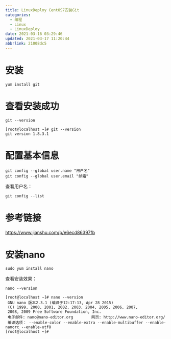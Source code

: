 ```yaml
---
title: LinuxDeploy CentOS7安装Git
categories: 
  - 编程
  - Linux
  - LinuxDeploy
date: 2021-03-16 03:29:46
updated: 2021-03-17 11:20:44
abbrlink: 21008dc5
---
```

# 安装
```shell
yum install git
```
# 查看安装成功
```shell
git --version
```
```
[root@localhost ~]# git --version
git version 1.8.3.1
```
# 配置基本信息
```shell
git config --global user.name "用户名"
git config --global user.email "邮箱"
```
查看用户名：
```shell
git config --list
```
# 参考链接
https://www.jianshu.com/p/e6ecd86397fb

# 安装nano
```shell
sudo yum install nano
```
查看安装效果：
```shell
nano --version
```

```
[root@localhost ~]# nano --version
 GNU nano 版本2.3.1 (编译于12:17:13, Apr 28 2015)
 (C) 1999, 2000, 2001, 2002, 2003, 2004, 2005, 2006, 2007,
 2008, 2009 Free Software Foundation, Inc.
 电子邮件: nano@nano-editor.org        网页: http://www.nano-editor.org/
 编译选项： --enable-color --enable-extra --enable-multibuffer --enable-nanorc --enable-utf8
[root@localhost ~]# 
```
